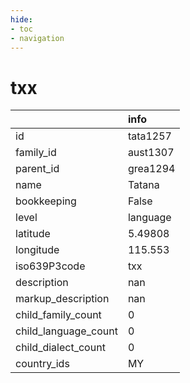 ```yaml
---
hide:
- toc
- navigation
---
```

# txx
|                      | info     |
|:---------------------|:---------|
| id                   | tata1257 |
| family_id            | aust1307 |
| parent_id            | grea1294 |
| name                 | Tatana   |
| bookkeeping          | False    |
| level                | language |
| latitude             | 5.49808  |
| longitude            | 115.553  |
| iso639P3code         | txx      |
| description          | nan      |
| markup_description   | nan      |
| child_family_count   | 0        |
| child_language_count | 0        |
| child_dialect_count  | 0        |
| country_ids          | MY       |